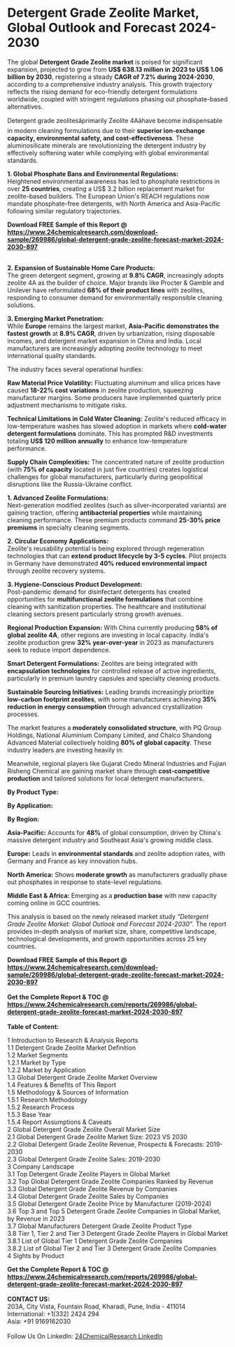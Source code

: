 <h1>Detergent Grade Zeolite Market, Global Outlook and Forecast 2024-2030</h1><p>The global <strong>Detergent Grade Zeolite market</strong> is poised for significant expansion, projected to grow from <strong>US$ 638.13 million in 2023 to US$ 1.06 billion by 2030</strong>, registering a steady <strong>CAGR of 7.2% during 2024-2030</strong>, according to a comprehensive industry analysis. This growth trajectory reflects the rising demand for eco-friendly detergent formulations worldwide, coupled with stringent regulations phasing out phosphate-based alternatives.</p><p>Detergent grade zeolitesâprimarily Zeolite 4Aâhave become indispensable in modern cleaning formulations due to their <strong>superior ion-exchange capacity, environmental safety, and cost-effectiveness</strong>. These aluminosilicate minerals are revolutionizing the detergent industry by effectively softening water while complying with global environmental standards.</p><p><strong>1. Global Phosphate Bans and Environmental Regulations:</strong><br>
Heightened environmental awareness has led to phosphate restrictions in over <strong>25 countries</strong>, creating a US$ 3.2 billion replacement market for zeolite-based builders. The European Union's REACH regulations now mandate phosphate-free detergents, with North America and Asia-Pacific following similar regulatory trajectories.</p><div><b>Download FREE Sample of this Report @ 
            <a href="https://www.24chemicalresearch.com/download-sample/269986/global-detergent-grade-zeolite-forecast-market-2024-2030-897">
            https://www.24chemicalresearch.com/download-sample/269986/global-detergent-grade-zeolite-forecast-market-2024-2030-897</a></b></div><br><p><strong>2. Expansion of Sustainable Home Care Products:</strong><br>
The green detergent segment, growing at <strong>9.8% CAGR</strong>, increasingly adopts zeolite 4A as the builder of choice. Major brands like Procter &amp; Gamble and Unilever have reformulated <strong>68% of their product lines</strong> with zeolites, responding to consumer demand for environmentally responsible cleaning solutions.</p><p><strong>3. Emerging Market Penetration:</strong><br>
While <strong>Europe</strong> remains the largest market, <strong>Asia-Pacific demonstrates the fastest growth</strong> at <strong>8.9% CAGR</strong>, driven by urbanization, rising disposable incomes, and detergent market expansion in China and India. Local manufacturers are increasingly adopting zeolite technology to meet international quality standards.</p><p>The industry faces several operational hurdles:</p><p><strong>Raw Material Price Volatility:</strong> Fluctuating aluminum and silica prices have caused <strong>18-22% cost variations</strong> in zeolite production, squeezing manufacturer margins. Some producers have implemented quarterly price adjustment mechanisms to mitigate risks.</p><p><strong>Technical Limitations in Cold Water Cleaning:</strong> Zeolite's reduced efficacy in low-temperature washes has slowed adoption in markets where <strong>cold-water detergent formulations</strong> dominate. This has prompted R&amp;D investments totaling <strong>US$ 120 million annually</strong> to enhance low-temperature performance.</p><p><strong>Supply Chain Complexities:</strong> The concentrated nature of zeolite production (with <strong>75% of capacity</strong> located in just five countries) creates logistical challenges for global manufacturers, particularly during geopolitical disruptions like the Russia-Ukraine conflict.</p><p><strong>1. Advanced Zeolite Formulations:</strong><br>
Next-generation modified zeolites (such as silver-incorporated variants) are gaining traction, offering <strong>antibacterial properties</strong> while maintaining cleaning performance. These premium products command <strong>25-30% price premiums</strong> in specialty cleaning segments.</p><p><strong>2. Circular Economy Applications:</strong><br>
Zeolite's reusability potential is being explored through regeneration technologies that can <strong>extend product lifecycle by 3-5 cycles</strong>. Pilot projects in Germany have demonstrated <strong>40% reduced environmental impact</strong> through zeolite recovery systems.</p><p><strong>3. Hygiene-Conscious Product Development:</strong><br>
Post-pandemic demand for disinfectant detergents has created opportunities for <strong>multifunctional zeolite formulations</strong> that combine cleaning with sanitization properties. The healthcare and institutional cleaning sectors present particularly strong growth avenues.</p><p><strong>Regional Production Expansion:</strong> With China currently producing <strong>58% of global zeolite 4A</strong>, other regions are investing in local capacity. India's zeolite production grew <strong>32% year-over-year</strong> in 2023 as manufacturers seek to reduce import dependence.</p><p><strong>Smart Detergent Formulations:</strong> Zeolites are being integrated with <strong>encapsulation technologies</strong> for controlled release of active ingredients, particularly in premium laundry capsules and specialty cleaning products.</p><p><strong>Sustainable Sourcing Initiatives:</strong> Leading brands increasingly prioritize <strong>low-carbon footprint zeolites</strong>, with some manufacturers achieving <strong>35% reduction in energy consumption</strong> through advanced crystallization processes.</p><p>The market features a <strong>moderately consolidated structure</strong>, with PQ Group Holdings, National Aluminium Company Limited, and Chalco Shandong Advanced Material collectively holding <strong>80% of global capacity</strong>. These industry leaders are investing heavily in:</p><p>Meanwhile, regional players like Gujarat Credo Mineral Industries and Fujian Risheng Chemical are gaining market share through <strong>cost-competitive production</strong> and tailored solutions for local detergent manufacturers.</p><p><strong>By Product Type:</strong></p><p><strong>By Application:</strong></p><p><strong>By Region:</strong></p><p><strong>Asia-Pacific:</strong> Accounts for <strong>48%</strong> of global consumption, driven by China's massive detergent industry and Southeast Asia's growing middle class.</p><p><strong>Europe:</strong> Leads in <strong>environmental standards</strong> and zeolite adoption rates, with Germany and France as key innovation hubs.</p><p><strong>North America:</strong> Shows <strong>moderate growth</strong> as manufacturers gradually phase out phosphates in response to state-level regulations.</p><p><strong>Middle East &amp; Africa:</strong> Emerging as a <strong>production base</strong> with new capacity coming online in GCC countries.</p><p>This analysis is based on the newly released market study <em>"Detergent Grade Zeolite Market: Global Outlook and Forecast 2024-2030"</em>. The report provides in-depth analysis of market size, share, competitive landscape, technological developments, and growth opportunities across 25 key countries.</p><div><b>Download FREE Sample of this Report @ 
            <a href="https://www.24chemicalresearch.com/download-sample/269986/global-detergent-grade-zeolite-forecast-market-2024-2030-897">
            https://www.24chemicalresearch.com/download-sample/269986/global-detergent-grade-zeolite-forecast-market-2024-2030-897</a></b></div><br><div><b>Get the Complete Report & TOC @ 
            <a href="https://www.24chemicalresearch.com/reports/269986/global-detergent-grade-zeolite-forecast-market-2024-2030-897">
            https://www.24chemicalresearch.com/reports/269986/global-detergent-grade-zeolite-forecast-market-2024-2030-897</a></b></div><br>
            <b>Table of Content:</b><p>1 Introduction to Research & Analysis Reports<br />
    1.1 Detergent Grade Zeolite Market Definition<br />
    1.2 Market Segments<br />
        1.2.1 Market by Type<br />
        1.2.2 Market by Application<br />
    1.3 Global Detergent Grade Zeolite Market Overview<br />
    1.4 Features & Benefits of This Report<br />
    1.5 Methodology & Sources of Information<br />
        1.5.1 Research Methodology<br />
        1.5.2 Research Process<br />
        1.5.3 Base Year<br />
        1.5.4 Report Assumptions & Caveats<br />
2 Global Detergent Grade Zeolite Overall Market Size<br />
    2.1 Global Detergent Grade Zeolite Market Size: 2023 VS 2030<br />
    2.2 Global Detergent Grade Zeolite Revenue, Prospects & Forecasts: 2019-2030<br />
    2.3 Global Detergent Grade Zeolite Sales: 2019-2030<br />
3 Company Landscape<br />
    3.1 Top Detergent Grade Zeolite Players in Global Market<br />
    3.2 Top Global Detergent Grade Zeolite Companies Ranked by Revenue<br />
    3.3 Global Detergent Grade Zeolite Revenue by Companies<br />
    3.4 Global Detergent Grade Zeolite Sales by Companies<br />
    3.5 Global Detergent Grade Zeolite Price by Manufacturer (2019-2024)<br />
    3.6 Top 3 and Top 5 Detergent Grade Zeolite Companies in Global Market, by Revenue in 2023<br />
    3.7 Global Manufacturers Detergent Grade Zeolite Product Type<br />
    3.8 Tier 1, Tier 2 and Tier 3 Detergent Grade Zeolite Players in Global Market<br />
        3.8.1 List of Global Tier 1 Detergent Grade Zeolite Companies<br />
        3.8.2 List of Global Tier 2 and Tier 3 Detergent Grade Zeolite Companies<br />
4 Sights by Product</p><div><b>Get the Complete Report & TOC @ 
            <a href="https://www.24chemicalresearch.com/reports/269986/global-detergent-grade-zeolite-forecast-market-2024-2030-897">
            https://www.24chemicalresearch.com/reports/269986/global-detergent-grade-zeolite-forecast-market-2024-2030-897</a></b></div><br><b>CONTACT US:</b><br>
            203A, City Vista, Fountain Road, Kharadi, Pune, India - 411014<br>
            International: +1(332) 2424 294<br>
            Asia: +91 9169162030 <br><br>
            Follow Us On LinkedIn: <a href="https://www.linkedin.com/company/24chemicalresearch/">24ChemicalResearch LinkedIn</a>
